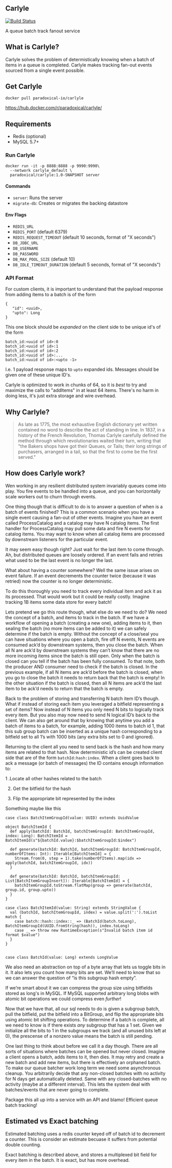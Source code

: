 Carlyle
---

[![Build Status](https://travis-ci.org/paradoxical-io/carlyle.svg?branch=master)](https://travis-ci.org/paradoxical-io/carlyle)

A queue batch track fanout service

## What is Carlyle?

Carlyle solves the problem of determistically knowing when a batch of items in a queue is completed.  Carlyle makes tracking fan-out events sourced from a single event possible.

## Get Carlyle

```
docker pull paradoxical-io/carlyle
```

https://hub.docker.com/r/paradoxical/carlyle/

## Requirements

- Redis (optional)
- MySQL 5.7+

### Run Carlyle

```
docker run -it -p 8888:8888 -p 9990:9990\
  --network carlyle_default \
  paradoxical/carlyle:1.0-SNAPSHOT server
```

#### Commands

- `server`: Runs the server
- `migrate-db`: Creates or migrates the backing datastore

#### Env Flags

- `REDIS_URL`
- `REDIS_PORT` (default 6379)
- `REDIS_REQUEST_TIMEOUT` (default 10 seconds, format of "X seconds")
- `DB_JDBC_URL`
- `DB_USERNAME`
- `DB_PASSWORD`
- `DB_MAX_POOL_SIZE` (default 10)
- `DB_IDLE_TIMEOUT_DURATION` (default 5 seconds, format of "X seconds")

### API Format

For custom clients, it is important to understand that the payload response from adding items to a batch is of the form

```
{
   "id": <uuid>,
   "upto": Long
}
```

This one block should be _expanded_ on the client side to be unique id's of the form

```
batch_id:<uuid of id>:0
batch_id:<uuid of id>:1
batch_id:<uuid of id>:2
batch_id:<uuid of id>:...
batch_id:<uuid of id>:<upto -1>
```

I.e. 1 payload response maps to `upto` expanded ids.  Messages should be given one of these unique ID's.

Carlyle is optimized to work in chunks of 64, so it is _best_ to try and maximize the calls to "addItems" in at least 64 items. There's no harm in doing less, it's just extra storage and wire overhead. 

## Why Carlyle?

> As late as 1775, the most exhaustive English dictionary yet written contained no word to describe the act of standing in line. In 1837, in a history of the French Revolution, Thomas Carlyle carefully defined the method through which revolutionaries waited their turn, writing that "the Bakers shops have got their Queues, or Tails; their long strings of purchasers, arranged in a tail, so that the first to come be the first served."

## How does Carlyle work?

Wen working in any resilient distributed system invariably queues come into play. You fire events to be handled into a queue, and you can horizontally scale workers out to churn through events.

One thing though that is difficult to do is to answer a question of when is a batch of events finished? This is a common scenario when you have a single event causing a fan-out of other events. Imagine you have an event called ProcessCatalog and a catalog may have N catalog items. The first handler for ProcessCatalog may pull some data and fire N events for catalog items. You may want to know when all catalog items are processed by downstream listeners for the particular event.

It may seem easy though right? Just wait for the last item to come through. Ah, but distributed queues are loosely ordered. If an event fails and retries what used to be the last event is no longer the last.

What about having a counter somewhere? Well the same issue arises on event failure. If an event decrements the counter twice (because it was retried) now the counter is no longer deterministic.

To do this thoroughly you need to track every individual item and ack it as its processed. That would work but it could be really costly. Imagine tracking 1B items some data store for every batch!

Lets pretend we go this route though, what else do we need to do? We need the concept of a batch, and items to track in the batch. If we have a workflow of opening a batch (creating a new one), adding items to it, then sealing the batch (no more items can be added to it) we can safely determine if the batch is empty. Without the concept of a close/seal you can have situations where you open a batch, fire off N events, N events are consumed ack’d by downstream systems, then you close the batch. When all N are ack’d by downstream systems they can’t know that there are no more incoming items since the batch is still open. Only when the batch is closed can you tell if the batch has been fully consumed. To that note, both the producer AND consumer need to check if the batch is closed. In the previous example, if all N items are ack’d before the batch is closed, when you go to close the batch it needs to return back that the batch is empty! In the other situation if the batch is closed, then all N items are ack’d the last item to be ack’d needs to return that the batch is empty.

Back to the problem of storing and transferring N batch item ID’s though. What if instead of storing each item you leveraged a bitfield representing a set of items? Now instead of N items you only need N bits to logically track every item. But you also may now need to send N logical ID’s back to the client. We can also get around that by knowing that anytime you add a batch of items to a batch, for example, adding 1000 items to batch id 1, that this sub group batch can be inserted as a unique hash corresponding to a bitfield set to all 1’s with 1000 bits (any extra bits set to 0 and ignored).

Returning to the client all you need to send back is the hash and how many items are related to that hash. Now deterministic id’s can be created client side that are of the form `batchId:hash:index`. When a client goes back to ack a message (or batch of messages) the ID contains enough information to:

1 .Locate all other hashes related to the batch

2. Get the bitfield for the hash

3. Flip the appropriate bit represented by the index

Something maybe like this

```
case class BatchItemGroupId(value: UUID) extends UuidValue

object BatchItemId {
  def apply(batchId: BatchId, batchItemGroupId: BatchItemGroupId, index: Long): BatchItemId = BatchItemId(s"${batchId.value}:$batchItemGroupId:$index")

  def generate(batchId: BatchId, batchItemGroupId: BatchItemGroupId, numberOfItems: Int): Iterable[BatchItemId] = {
    Stream.from(0, step = 1).take(numberOfItems).map(idx => apply(batchId, batchItemGroupId, idx))
  }

  def generate(batchId: BatchId, batchItemGroupId: List[BatchItemGroupInsert]): Iterable[BatchItemId] = {
    batchItemGroupId.toStream.flatMap(group => generate(batchId, group.id, group.upto))
  }
}

case class BatchItemId(value: String) extends StringValue {
  val (batchId, batchItemGroupId, index) = value.split(':').toList match {
    case batch::hash::index::_ => (BatchId(batch.toLong), BatchItemGroupId(UUID.fromString(hash)), index.toLong)
    case _ => throw new RuntimeException(s"Invalid batch item id format $value")
  }
}


case class BatchId(value: Long) extends LongValue
```

We also need an abstraction on top of a byte array that lets us toggle bits in it. It also lets you count how many bits are set. We’ll need to know that so we can answer the question of “is this subgroup hash empty”.

If we’re smart about it we can compress the group size using bitfields stored as long's in MySQL. If MySQL supported arbitrary long blobs with atomic bit operations we could compress even _further_!

Now that we have that, all our sql needs to do is given a subgroup batch, pull the bitfield, put the bitfield into a BitGroup, and flip the appropriate bits using atomic bit shifting operations. To determine if a batch is complete, all we need to know is if there exists _any_ subgroup that has a 1 set.  Given we initialize all the bits to 1 in the subgroups we track (and all unused bits left at 0), the prescense of a nonzero value means the batch is still pending.


One last thing to think about before we call it a day though. There are all sorts of situations where batches can be opened but never closed. Imagine a client opens a batch, adds items to it, then dies. It may retry and create a new batch and add new items, but there is effectively an orphaned batch. To make our queue batcher work long term we need some asynchronous cleanup. You arbitrarily decide that any non-closed batches with no activity for N days get automatically deleted. Same with any closed-batches with no activity (maybe at a different interval). This lets the system deal with batches/events that are never going to complete.

Package this all up into a service with an API and blamo! Efficient queue batch tracking!

Estimated vs Exact batching
---

Estimated batching uses a redis counter keyed off of batch id to decrement a counter. This is consider an estimate becuase it suffers from potential double counting.

Exact batching is described above, and stores a multiplexed bit field for every item in the batch. It is exact, but has more overhead.
